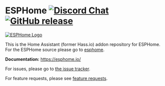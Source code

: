 # ESPHome [![Discord Chat](https://img.shields.io/discord/429907082951524364.svg)](https://discord.gg/KhAMKrd) [![GitHub release](https://img.shields.io/github/release/esphome/esphome.svg)](https://GitHub.com/esphome/esphome/releases/)

<a href="https://esphome.io/">
  <picture>
    <source media="(prefers-color-scheme: dark)" srcset="https://esphome.io/_static/logo-text-on-dark.svg", alt="ESPHome Logo">
    <img src="https://esphome.io/_static/logo-text-on-light.svg" alt="ESPHome Logo">
  </picture>
</a>

This is the Home Assistant (former Hass.io) addon repository for ESPHome. For the ESPHome source please go to [esphome](https://github.com/esphome/esphome).

**Documentation:** https://esphome.io/

For issues, please go to [the issue tracker](https://github.com/esphome/esphome/issues).

For feature requests, please see [feature requests](https://github.com/orgs/esphome/discussions).

